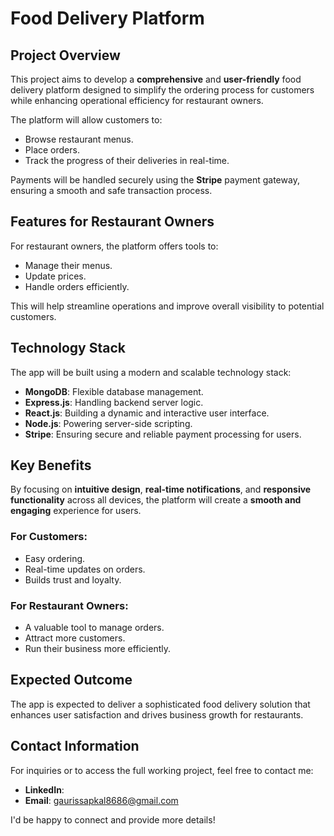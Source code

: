 # Food Delivery Platform

## Project Overview

This project aims to develop a **comprehensive** and **user-friendly** food delivery platform designed to simplify the ordering process for customers while enhancing operational efficiency for restaurant owners. 

The platform will allow customers to:
- Browse restaurant menus.
- Place orders.
- Track the progress of their deliveries in real-time.

Payments will be handled securely using the **Stripe** payment gateway, ensuring a smooth and safe transaction process.

## Features for Restaurant Owners

For restaurant owners, the platform offers tools to:
- Manage their menus.
- Update prices.
- Handle orders efficiently.

This will help streamline operations and improve overall visibility to potential customers.

## Technology Stack

The app will be built using a modern and scalable technology stack:
- **MongoDB**: Flexible database management.
- **Express.js**: Handling backend server logic.
- **React.js**: Building a dynamic and interactive user interface.
- **Node.js**: Powering server-side scripting.
- **Stripe**: Ensuring secure and reliable payment processing for users.

## Key Benefits

By focusing on **intuitive design**, **real-time notifications**, and **responsive functionality** across all devices, the platform will create a **smooth and engaging** experience for users.

### For Customers:
- Easy ordering.
- Real-time updates on orders.
- Builds trust and loyalty.

### For Restaurant Owners:
- A valuable tool to manage orders.
- Attract more customers.
- Run their business more efficiently.

## Expected Outcome

The app is expected to deliver a sophisticated food delivery solution that enhances user satisfaction and drives business growth for restaurants.

## Contact Information

For inquiries or to access the full working project, feel free to contact me:

- **LinkedIn**: 
- **Email**: gaurissapkal8686@gmail.com

I'd be happy to connect and provide more details!
